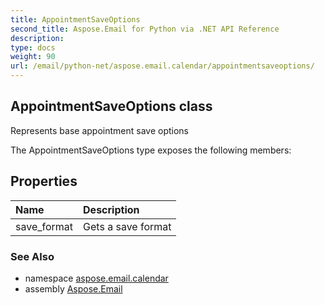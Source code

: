 ```yaml
---
title: AppointmentSaveOptions
second_title: Aspose.Email for Python via .NET API Reference
description: 
type: docs
weight: 90
url: /email/python-net/aspose.email.calendar/appointmentsaveoptions/
---
```


## AppointmentSaveOptions class

Represents base appointment save options

The AppointmentSaveOptions type exposes the following members:
## Properties
| Name | Description |
| :- | :- |
|save_format|Gets a save format|

### See Also

* namespace [aspose.email.calendar](/email/python-net/aspose.email.calendar/)
* assembly [Aspose.Email](/slides/python-net/)

